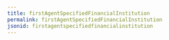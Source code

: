 ```yaml
---
title: firstAgentSpecifiedFinancialInstitution
permalink: firstAgentSpecifiedFinancialInstitution
jsonid: firstagentspecifiedfinancialinstitution
---
```

